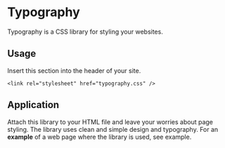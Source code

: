 # Typography
Typography is a CSS library for styling your websites. 

## Usage
Insert this section into the header of your site.
```
<link rel="stylesheet" href="typography.css" />
```
## Application
Attach this library to your HTML file and leave your worries about page styling. 
The library uses clean and simple design and typography. For an **example** of a web page where the library is used, see example.


